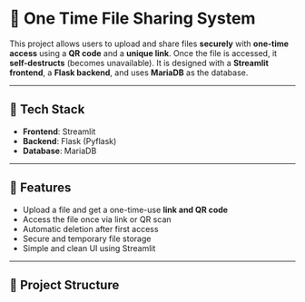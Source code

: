 # 📁 One Time File Sharing System

This project allows users to upload and share files **securely** with **one-time access** using a **QR code** and a **unique link**. Once the file is accessed, it **self-destructs** (becomes unavailable). It is designed with a **Streamlit frontend**, a **Flask backend**, and uses **MariaDB** as the database.

---

## 🔧 Tech Stack

- **Frontend**: Streamlit
- **Backend**: Flask (Pyflask)
- **Database**: MariaDB

---

## 🚀 Features

- Upload a file and get a one-time-use **link and QR code**
- Access the file once via link or QR scan
- Automatic deletion after first access
- Secure and temporary file storage
- Simple and clean UI using Streamlit

---

## 📂 Project Structure

